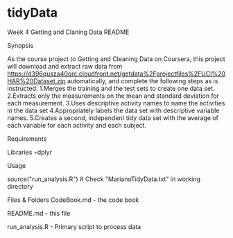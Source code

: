 # tidyData
Week 4 Getting and Claning Data
README

Synopsis

As the course project to Getting and Cleaning Data on Coursera, this project will download and extract raw data from https://d396qusza40orc.cloudfront.net/getdata%2Fprojectfiles%2FUCI%20HAR%20Dataset.zip automatically, and complete the following steps as is instructed.
1.Merges the training and the test sets to create one data set.
2.Extracts only the measurements on the mean and standard deviation for each measurement. 
3.Uses descriptive activity names to name the activities in the data set
4.Appropriately labels the data set with descriptive variable names. 
5.Creates a second, independent tidy data set with the average of each variable for each activity and each subject. 

Requirements


Libraries ◦dplyr


Usage


source("run_analysis.R") # Check "MarianoTidyData.txt" in working directory


Files & Folders
  CodeBook.md - the code book
  
  README.md - this file
  
  run_analysis.R - Primary script to process data
